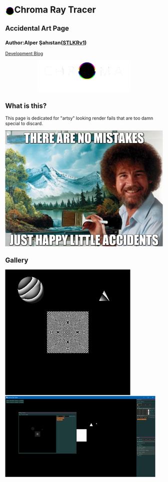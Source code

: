 #  Chroma Ray Tracer <img align="left" src= "resources/logo_solo.png" height="40">  
## Accidental Art Page  
### Author:Alper Şahıstan([STLKRv1](https://github.com/STLKRv1))  

[Development Blog](README.md)

<p align="center">
<img src= "resources/logo_w.png" height="100">
 </p>  
 
 ## What is this?  
 This page is dedicated for "artsy" looking render fails that are too damn special to discard.
 <p align="center">
<img src= "resources/bob.jpg" >
 </p>  
 
 ## Gallery  
<img src= "resources/fail3.png" width = "400" > <img src= "resources/light_bug.gif" >
 
